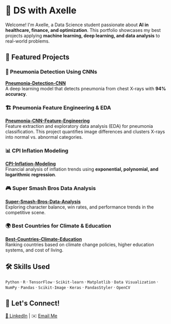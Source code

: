 # 🚀 DS with Axelle 

Welcome! I'm Axelle, a Data Science student passionate about **AI in healthcare, finance, and optimization**. This portfolio showcases my best projects applying **machine learning, deep learning, and data analysis** to real-world problems.  

## 📂 Featured Projects  

### 🔬 Pneumonia Detection Using CNNs  
**[Pneumonia-Detection-CNN](https://github.com/axelle-le-rate/Pneumonia-Detection-CNN)**  
A deep learning model that detects pneumonia from chest X-rays with **94% accuracy**.  

### 🏗️ Pneumonia Feature Engineering & EDA  
**[Pneumonia-CNN-Feature-Engineering](https://github.com/axelle-le-rate/Pneumonia-Feature-Engineering-EDA)**  
Feature extraction and exploratory data analysis (EDA) for pneumonia classification. This project quantifies image differences and clusters X-rays into normal vs. abnormal categories.  

### 📊 CPI Inflation Modeling  
**[CPI-Inflation-Modeling](https://github.com/axelle-le-rate/CPI-Inflation-Modeling)**  
Financial analysis of inflation trends using **exponential, polynomial, and logarithmic regression**.  

### 🎮 Super Smash Bros Data Analysis  
**[Super-Smash-Bros-Data-Analysis](https://github.com/axelle-le-rate/Super-Smash-Stats)**  
Exploring character balance, win rates, and performance trends in the competitive scene.  

### 🌍 Best Countries for Climate & Education  
**[Best-Countries-Climate-Education](https://github.com/axelle-le-rate/Country-Climate-Readiness)**  
Ranking countries based on climate change policies, higher education systems, and cost of living.  

## 🛠️ Skills Used  
`Python` · `R` · `TensorFlow` · `Scikit-learn` · `Matplotlib` · `Data Visualization` · `NumPy` · `Pandas` · `Scikit-Image` · `Keras` · `PandasStyler` · `OpenCV`

## 🔗 Let's Connect!  
[💼 LinkedIn](https://linkedin.com/in/yourprofile) | ✉️ [Email Me](mailto:your-email@example.com)
